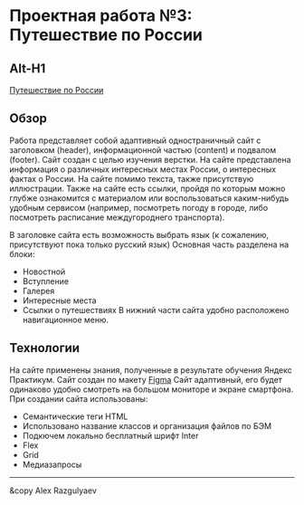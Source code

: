 # Проектная работа №3: Путешествие по России
Alt-H1
------
[Путешествие по России](https://alexrazgulyaev.github.io/russian-travel/index.html)
## Обзор
Работа представляет собой адаптивный одностраничный сайт с заголовком (header), информационной частью (content) и подвалом (footer).
Сайт создан с целью изучения верстки.
На сайте представлена информация о различных интересных местах России, о интересных фактах о России. На сайте помимо текста, также присутствую иллюстрации.
Также на сайте есть ссылки, пройдя по которым можно глубже ознакомится с материалом или воспользоваться каким-нибудь удобным сервисом (например, посмотреть
погоду в городе, либо посмотреть расписание междугороднего транспорта).

В заголовке сайта есть возможность выбрать язык (к сожалению, присутствуют пока только русский язык)
Основная часть разделена на блоки:
* Новостной
* Вступление
* Галерея
* Интересные места
* Ссылки о путешествиях
В нижний части сайта удобно расположено навигационное меню.

## Технологии
На сайте применены знания, полученные в результате обучения Яндекс Практикум.
Сайт создан по макету [Figma](https://www.figma.com/file/5S2WSbEFL6awjVWJ0NWL8Q/Sprint-3_-Russia-_-desktop-mobile?node-id=28503%3A0)
Сайт адаптивный, его будет одинаково удобно смотреть на большом мониторе и экране смартфона.
При создании сайта использованы:
* Семантические теги HTML
* Использовано название классов и организация файлов по БЭМ
* Подкючем локально бесплатный шрифт Inter
* Flex
* Grid
* Медиазапросы

---

&copy Alex Razgulyaev


